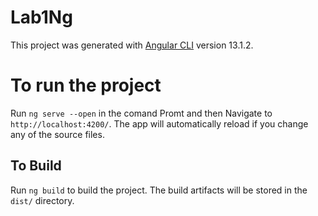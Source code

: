 # Lab1Ng

This project was generated with [Angular CLI](https://github.com/angular/angular-cli) version 13.1.2.

# To run the project 

 Run  `ng serve --open` in the comand Promt and then
  Navigate to `http://localhost:4200/`. The app will automatically reload if you change any of the source files.

## To Build

Run `ng build` to build the project. The build artifacts will be stored in the `dist/` directory.

